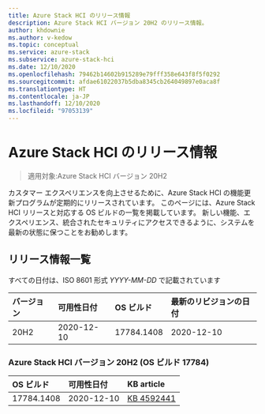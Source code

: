 ```yaml
---
title: Azure Stack HCI のリリース情報
description: Azure Stack HCI バージョン 20H2 のリリース情報。
author: khdownie
ms.author: v-kedow
ms.topic: conceptual
ms.service: azure-stack
ms.subservice: azure-stack-hci
ms.date: 12/10/2020
ms.openlocfilehash: 79462b14602b915289e79fff358e643f8f5f0292
ms.sourcegitcommit: afdae61022037b5dba8345cb264049897e0aca8f
ms.translationtype: HT
ms.contentlocale: ja-JP
ms.lasthandoff: 12/10/2020
ms.locfileid: "97053139"
---
```

# <a name="azure-stack-hci-release-information"></a>Azure Stack HCI のリリース情報

> 適用対象:Azure Stack HCI バージョン 20H2

カスタマー エクスペリエンスを向上させるために、Azure Stack HCI の機能更新プログラムが定期的にリリースされています。 このページには、Azure Stack HCI リリースと対応する OS ビルドの一覧を掲載しています。 新しい機能、エクスペリエンス、統合されたセキュリティにアクセスできるように、システムを最新の状態に保つことをお勧めします。

## <a name="release-information-tables"></a>リリース情報一覧

すべての日付は、ISO 8601 形式 *YYYY-MM-DD* で記載されています

| **バージョン** | **可用性日付** | **OS ビルド**      | **最新のリビジョンの日付** |
|:------------|:----------------------|:------------------|:-------------------------|
| 20H2        | 2020-12-10            | 17784.1408        | 2020-12-10               |

### <a name="azure-stack-hci-version-20h2-os-build-17784"></a>Azure Stack HCI バージョン 20H2 (OS ビルド 17784)

| **OS ビルド** | **可用性日付** | **KB article**                                           |
|:------------ |:----------------------|:---------------------------------------------------------|
| 17784.1408   | 2020-12-10            | [KB 4592441](https://support.microsoft.com/help/4592441) |
